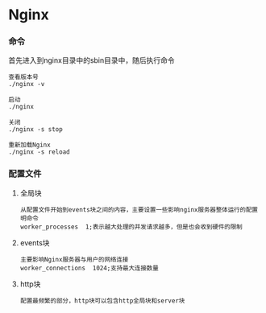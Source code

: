 # Nginx

### 命令

首先进入到nginx目录中的sbin目录中，随后执行命令

~~~nginx
查看版本号
./nginx -v

启动
./nginx

关闭
./nginx -s stop

重新加载Nginx
./nginx -s reload
~~~



### 配置文件

1. 全局块

   ~~~nginx
   从配置文件开始到events块之间的内容，主要设置一些影响nginx服务器整体运行的配置明命令
   worker_processes  1;表示越大处理的并发请求越多，但是也会收到硬件的限制
   ~~~

2. events块

   ~~~nginx
   主要影响Nginx服务器与用户的网络连接
   worker_connections  1024;支持最大连接数量
   ~~~

3. http块

   ~~~nginx
   配置最频繁的部分，http块可以包含http全局块和server块
   ~~~

   